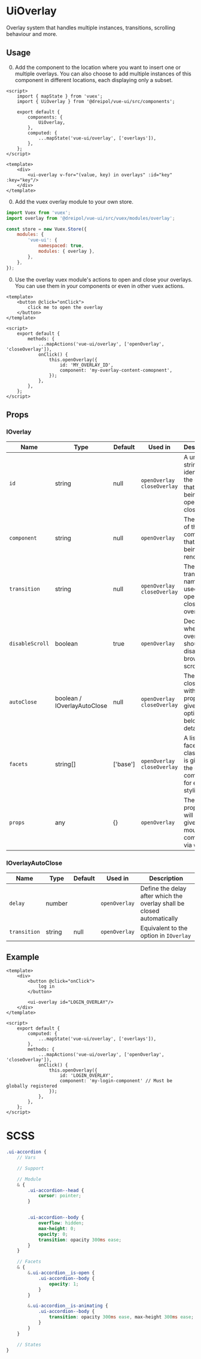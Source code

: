 # UiOverlay
Overlay system that handles multiple instances, transitions, scrolling behaviour and more.

## Usage

0. Add the component to the location where you want to insert one or multiple overlays.
You can also choose to add multiple instances of this component in different locations, each displaying only a subset.
 
```vue
<script>
    import { mapState } from 'vuex';
    import { UiOverlay } from '@dreipol/vue-ui/src/components';
    
    export default {
        components: {
            UiOverlay,
        },
        computed: {
            ...mapState('vue-ui/overlay', ['overlays']),
        },
    };
</script>

<template>
    <div>
        <ui-overlay v-for="(value, key) in overlays" :id="key" :key="key"/>
    </div>
</template>
```

0. Add the vuex overlay module to your own store.

```js
import Vuex from 'vuex';
import overlay from '@dreipol/vue-ui/src/vuex/modules/overlay';

const store = new Vuex.Store({
    modules: {
        'vue-ui': {
            namespaced: true,
            modules: { overlay },
        },
    },
});
```

0. Use the overlay vuex module's actions to open and close your overlays. 
You can use them in your components or even in other vuex actions.

```vue
<template>
    <button @click="onClick">
        click me to open the overlay                
    </button>
</template>

<script>
    export default {
        methods: {
            ...mapActions('vue-ui/overlay', ['openOverlay', 'closeOverlay']),
            onClick() {
                this.openOverlay({
                    id: 'MY_OVERLAY_ID',
                    component: 'my-overlay-content-comopnent',
                });
            },
        },
    };
</script>
```


## Props

### IOverlay

| Name | Type | Default | Used in | Description
| --- | --- | --- | --- | --- 
| `id` | string | null | `openOverlay` `closeOverlay` | A unique string that identifies the overlay that is being opened / closed
| `component` | string | null | `openOverlay` | The name of the component that is being rendered
| `transition` | string | null | `openOverlay` `closeOverlay` | The transition name to be used when opening / closing the overlay
|  `disableScroll` | boolean | true | `openOverlay` | Decide whether the overlay should disable the browser scroll bar
| `autoClose` | boolean / IOverlayAutoClose | null | `openOverlay` `closeOverlay` | The overlay closes itself with the properties given in this option, see below for details 
| `facets` | string[] | ['base'] | `openOverlay` `closeOverlay` | A list of facet classes that is given to the overlay component for easier styling  
| `props` | any | {} | `openOverlay` | These properties will be given to the mounting component via `v-bind`

### IOverlayAutoClose

| Name | Type | Default | Used in | Description
| --- | --- | --- | --- | --- 
| `delay` | number |  | `openOverlay` | Define the delay after which the overlay shall be closed automatically 
| `transition` | string | null | `openOverlay` | Equivalent to the option in `IOverlay`


## Example
```vue
<template>
    <div>
        <button @click="onClick">
            log in
        </button>
        
        <ui-overlay id="LOGIN_OVERLAY"/>
    </div>
</template>

<script>
    export default {
        computed: {
            ...mapState('vue-ui/overlay', ['overlays']),
        },
        methods: {
            ...mapActions('vue-ui/overlay', ['openOverlay', 'closeOverlay']),
            onClick() {
                this.openOverlay({
                    id: 'LOGIN_OVERLAY',
                    component: 'my-login-component' // Must be globally registered
                });
            },
        },
    };
</script>
```

# SCSS

```scss
.ui-accordion {
    // Vars

    // Support

    // Module
    & {
        .ui-accordion--head {
            cursor: pointer;
        }


        .ui-accordion--body {
            overflow: hidden;
            max-height: 0;
            opacity: 0;
            transition: opacity 300ms ease;
        }
    }

    // Facets
    & {
        &.ui-accordion__is-open {
            .ui-accordion--body {
                opacity: 1;
            }
        }

        &.ui-accordion__is-animating {
            .ui-accordion--body {
                transition: opacity 300ms ease, max-height 300ms ease;
            }
        }
    }

    // States
}

```

